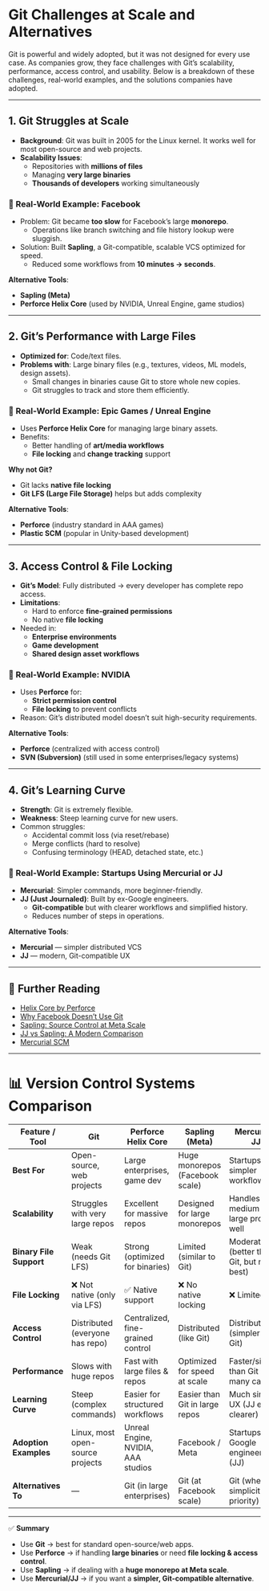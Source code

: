 # Git Challenges at Scale and Alternatives

Git is powerful and widely adopted, but it was not designed for every use case. As companies grow, they face challenges with Git’s scalability, performance, access control, and usability. Below is a breakdown of these challenges, real-world examples, and the solutions companies have adopted.

---

## 1. Git Struggles at Scale
- **Background**: Git was built in 2005 for the Linux kernel. It works well for most open-source and web projects.
- **Scalability Issues**:
  - Repositories with **millions of files**  
  - Managing **very large binaries**  
  - **Thousands of developers** working simultaneously  

### 🔹 Real-World Example: **Facebook**
- Problem: Git became **too slow** for Facebook’s large **monorepo**.  
  - Operations like branch switching and file history lookup were sluggish.  
- Solution: Built **Sapling**, a Git-compatible, scalable VCS optimized for speed.  
  - Reduced some workflows from **10 minutes → seconds**.

**Alternative Tools**:
- **Sapling (Meta)**
- **Perforce Helix Core** (used by NVIDIA, Unreal Engine, game studios)

---

## 2. Git’s Performance with Large Files
- **Optimized for**: Code/text files.  
- **Problems with**: Large binary files (e.g., textures, videos, ML models, design assets).  
  - Small changes in binaries cause Git to store whole new copies.  
  - Git struggles to track and store them efficiently.  

### 🔹 Real-World Example: **Epic Games / Unreal Engine**
- Uses **Perforce Helix Core** for managing large binary assets.  
- Benefits:
  - Better handling of **art/media workflows**  
  - **File locking** and **change tracking** support  

**Why not Git?**
- Git lacks **native file locking**  
- **Git LFS (Large File Storage)** helps but adds complexity  

**Alternative Tools**:
- **Perforce** (industry standard in AAA games)  
- **Plastic SCM** (popular in Unity-based development)

---

## 3. Access Control & File Locking
- **Git’s Model**: Fully distributed → every developer has complete repo access.  
- **Limitations**:
  - Hard to enforce **fine-grained permissions**  
  - No native **file locking**  
- Needed in:
  - **Enterprise environments**  
  - **Game development**  
  - **Shared design asset workflows**  

### 🔹 Real-World Example: **NVIDIA**
- Uses **Perforce** for:
  - **Strict permission control**  
  - **File locking** to prevent conflicts  
- Reason: Git’s distributed model doesn’t suit high-security requirements.  

**Alternative Tools**:
- **Perforce** (centralized with access control)  
- **SVN (Subversion)** (still used in some enterprises/legacy systems)

---

## 4. Git’s Learning Curve
- **Strength**: Git is extremely flexible.  
- **Weakness**: Steep learning curve for new users.  
- Common struggles:
  - Accidental commit loss (via reset/rebase)  
  - Merge conflicts (hard to resolve)  
  - Confusing terminology (HEAD, detached state, etc.)  

### 🔹 Real-World Example: Startups Using **Mercurial or JJ**
- **Mercurial**: Simpler commands, more beginner-friendly.  
- **JJ (Just Journaled)**: Built by ex-Google engineers.  
  - **Git-compatible** but with clearer workflows and simplified history.  
  - Reduces number of steps in operations.  

**Alternative Tools**:
- **Mercurial** — simpler distributed VCS  
- **JJ** — modern, Git-compatible UX  

---

## 🔗 Further Reading
- [Helix Core by Perforce](https://www.perforce.com/products/helix-core)  
- [Why Facebook Doesn’t Use Git](https://engineering.fb.com/2014/01/07/core-infra/why-facebook-doesn-t-use-git/)  
- [Sapling: Source Control at Meta Scale](https://sapling-scm.com/)  
- [JJ vs Sapling: A Modern Comparison](https://github.com/martinvonz/jj)  
- [Mercurial SCM](https://www.mercurial-scm.org/)

---
# 📊 Version Control Systems Comparison

| Feature / Tool         | **Git**                         | **Perforce Helix Core**            | **Sapling (Meta)**                | **Mercurial / JJ**                     |
|-------------------------|---------------------------------|-------------------------------------|-----------------------------------|-----------------------------------------|
| **Best For**            | Open-source, web projects       | Large enterprises, game dev         | Huge monorepos (Facebook scale)   | Startups, simpler workflows             |
| **Scalability**         | Struggles with very large repos | Excellent for massive repos         | Designed for large monorepos      | Handles medium-large projects well      |
| **Binary File Support** | Weak (needs Git LFS)            | Strong (optimized for binaries)     | Limited (similar to Git)          | Moderate (better than Git, but not best)|
| **File Locking**        | ❌ Not native (only via LFS)     | ✅ Native support                   | ❌ No native locking               | ❌ Limited                              |
| **Access Control**      | Distributed (everyone has repo) | Centralized, fine-grained control   | Distributed (like Git)            | Distributed (simpler than Git)          |
| **Performance**         | Slows with huge repos           | Fast with large files & repos       | Optimized for speed at scale      | Faster/simpler than Git in many cases   |
| **Learning Curve**      | Steep (complex commands)        | Easier for structured workflows     | Easier than Git in large repos    | Much simpler UX (JJ even clearer)       |
| **Adoption Examples**   | Linux, most open-source projects| Unreal Engine, NVIDIA, AAA studios  | Facebook / Meta                   | Startups, ex-Google engineers (JJ)      |
| **Alternatives To**     | —                               | Git (in large enterprises)          | Git (at Facebook scale)           | Git (when UX simplicity is priority)    |

---

✅ **Summary**  
- Use **Git** → best for standard open-source/web apps.  
- Use **Perforce** → if handling **large binaries** or need **file locking & access control**.  
- Use **Sapling** → if dealing with a **huge monorepo at Meta scale**.  
- Use **Mercurial/JJ** → if you want a **simpler, Git-compatible alternative**.  
